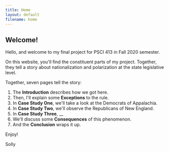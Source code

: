```yaml
---
title: Home
layout: default
filename: home
--- 
```


## Welcome!

Hello, and welcome to my final project for PSCI 413 in  Fall 2020 semester. 

On this website, you'll find the constituent parts of my project. Together, they tell a story about nationalization and polarization at the state legislative level. 

Together, seven pages tell the story:

1. The **Introduction** describes how we got here.
2. Then, I'll explain some **Exceptions** to the rule.
3. In **Case Study One**, we'll take a look at the Democrats of Appalachia.
4. In **Case Study Two**, we'll observe the Republicans of New England. 
5. In **Case Study Three**,  __
6. We'll discuss some **Consequences** of this phenomenon.
7. And the **Conclusion** wraps it up. 

Enjoy!

Solly
